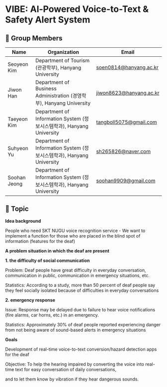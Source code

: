 # VIBE: Al-Powered Voice-to-Text & Safety Alert System


## 📢 Group Members

| Name          | Organization                                              | Email                        |
|---------------|-----------------------------------------------------------|------------------------------|
| Seoyeon Kim   | Department of Tourism (관광학부), Hanyang University       | soen0814@hanyang.ac.kr        |
| Jiwon Han     | Department of Business Administration (경영학부), Hanyang University | jiwon8623@hanyang.ac.kr       |
| Taeyeon Kim   | Department of Information System (정보시스템학과), Hanyang University | tangboll5075@gmail.com        |
| Suhyeon Yu     | Department of Information System (정보시스템학과), Hanyang University | sh265826@naver.com            |
| Soohan Jeong  | Department of Information System (정보시스템학과), Hanyang University | soohan9909@gmail.com          |



## 📖 Topic

**Idea background**

People who need SKT NUGU voice recognition service - We want to implement a function for those who are placed in the blind spot of information (features for the deaf)

**A problem situation in which the deaf are present**

**1. the difficulty of social communication**

Problem: Deaf people have great difficulty in everyday conversation, communication in public, communication in emergency situations, etc.

Statistics: According to a study, more than 50 percent of deaf people say they feel socially isolated because of difficulties in everyday conversations

**2. emergency response**

Issue: Response may be delayed due to failure to hear voice notifications (fire alarms, car horns, etc.) in an emergency.

Statistics: Approximately 30% of deaf people reported experiencing danger from not being aware of sound-based alerts in emergency situations

**Goals**

Development of real-time voice-to-text conversion/hazard detection apps for the deaf

Objective: To help the hearing impaired by converting the voice into real-time text for easy conversation of daily conversations, 

and to let them know by vibration if they hear dangerous sounds.

